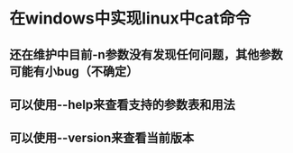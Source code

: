 # 在windows中实现linux中cat命令
## 还在维护中目前-n参数没有发现任何问题，其他参数可能有小bug（不确定）
## 可以使用--help来查看支持的参数表和用法
## 可以使用--version来查看当前版本

